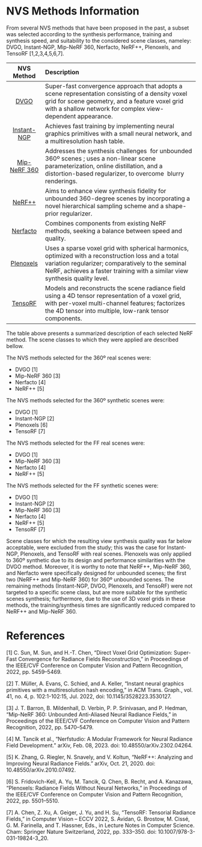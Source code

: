 # NVS Methods Information

From several NVS methods that have been proposed in the past, a subset was selected according to the synthesis performance, training and synthesis speed, and suitability to the considered scene classes, nameley: DVGO, Instant-NGP, Mip-NeRF 360, Nerfacto, NeRF++, Plenoxels, and TensoRF [1,2,3,4,5,6,7].

| NVS Method                                                           | Description |
|:--------------------------------------------------------------------:|:------------|
| [DVGO](https://sunset1995.github.io/dvgo/)                           | Super-fast convergence approach that adopts a scene representation consisting of a density voxel grid for scene geometry, and a feature voxel grid with a shallow network for complex view-dependent appearance. |
| [Instant-NGP](https://nvlabs.github.io/instant-ngp/)                 | Achieves fast training by implementing neural graphics primitives with a small neural network, and a multiresolution hash table. |
| [Mip-NeRF 360](https://jonbarron.info/mipnerf360/)                   | Addresses the synthesis challenges  for unbounded 360º scenes ; uses a non-linear scene parameterization, online distillation, and a distortion-based regularizer, to overcome  blurry renderings. |
| [NeRF++](https://github.com/Kai-46/nerfplusplus)                     | Aims to enhance view synthesis fidelity for unbounded 360-degree scenes by incorporating a novel hierarchical sampling scheme and a shape-prior regularizer. |
| [Nerfacto](https://docs.nerf.studio/nerfology/methods/nerfacto.html) | Combines components from existing NeRF methods, seeking a balance between speed and quality. |
| [Plenoxels](https://alexyu.net/plenoxels/)                           | Uses a sparse voxel grid with spherical harmonics, optimized with a reconstruction loss and a total variation regularizer; comparatively to the seminal NeRF, achieves a faster training with a similar view synthesis quality level. |
| [TensoRF](https://apchenstu.github.io/TensoRF/)                      | Models and reconstructs the scene radiance field using a 4D tensor representation of a voxel grid, with per-voxel multi-channel features; factorizes the 4D tensor into multiple, low-rank tensor components. |

The table above presents a summarized description of each selected NeRF method. The scene classes to which they were applied are described bellow. 

The NVS methods selected for the 360º real scenes were:
+ DVGO [1]
+ Mip-NeRF 360 [3]
+ Nerfacto [4]
+ NeRF++ [5] 

The NVS methods selected for the 360º synthetic scenes were:
+ DVGO [1]
+ Instant-NGP [2]
+ Plenoxels [6]
+ TensoRF [7]

The NVS methods selected for the FF real scenes were:
+ DVGO [1]
+ Mip-NeRF 360 [3]
+ Nerfacto [4]
+ NeRF++ [5] 

The NVS methods selected for the FF synthetic scenes were:
+ DVGO [1]
+ Instant-NGP [2]
+ Mip-NeRF 360 [3]
+ Nerfacto [4]
+ NeRF++ [5] 
+ TensoRF [7]

Scene classes for which the resulting view synthesis quality was far below acceptable, were excluded from the study; this was the case for Instant-NGP, Plenoxels, and TensoRF with real scenes. Plenoxels was only applied to 360º synthetic due to its design and performance similarities with the DVGO method. Moreover, it is worthy to note that NeRF++, Mip-NeRF 360, and Nerfacto were specifically designed for unbounded scenes; the first two (NeRF++ and Mip-NeRF 360) for 360º unbounded scenes. The remaining methods (Instant-NGP, DVGO, Plenoxels, and TensoRF) were not targeted to a specific scene class, but are more suitable for the synthetic scenes synthesis; furthermore, due to the use of 3D voxel grids in these methods, the training/synthesis times are significantly reduced compared to NeRF++ and Mip-NeRF 360.

# References

[1] C. Sun, M. Sun, and H.-T. Chen, “Direct Voxel Grid Optimization: Super-Fast Convergence for Radiance Fields Reconstruction,” in Proceedings of the IEEE/CVF Conference on Computer Vision and Pattern Recognition, 2022, pp. 5459–5469.

[2] T. Müller, A. Evans, C. Schied, and A. Keller, “Instant neural graphics primitives with a multiresolution hash encoding,” in ACM Trans. Graph., vol. 41, no. 4, p. 102:1-102:15, Jul. 2022, doi: 10.1145/3528223.3530127.

[3] J. T. Barron, B. Mildenhall, D. Verbin, P. P. Srinivasan, and P. Hedman, “Mip-NeRF 360: Unbounded Anti-Aliased Neural Radiance Fields,” in Proceedings of the IEEE/CVF Conference on Computer Vision and Pattern Recognition, 2022, pp. 5470–5479.

[4] M. Tancik et al., “Nerfstudio: A Modular Framework for Neural Radiance Field Development.” arXiv, Feb. 08, 2023. doi: 10.48550/arXiv.2302.04264.

[5] K. Zhang, G. Riegler, N. Snavely, and V. Koltun, “NeRF++: Analyzing and Improving Neural Radiance Fields.” arXiv, Oct. 21, 2020. doi: 10.48550/arXiv.2010.07492.

[6] S. Fridovich-Keil, A. Yu, M. Tancik, Q. Chen, B. Recht, and A. Kanazawa, “Plenoxels: Radiance Fields Without Neural Networks,” in Proceedings of the IEEE/CVF Conference on Computer Vision and Pattern Recognition, 2022, pp. 5501–5510.

[7] A. Chen, Z. Xu, A. Geiger, J. Yu, and H. Su, “TensoRF: Tensorial Radiance Fields,” in Computer Vision – ECCV 2022, S. Avidan, G. Brostow, M. Cissé, G. M. Farinella, and T. Hassner, Eds., in Lecture Notes in Computer Science. Cham: Springer Nature Switzerland, 2022, pp. 333–350. doi: 10.1007/978-3-031-19824-3_20.
